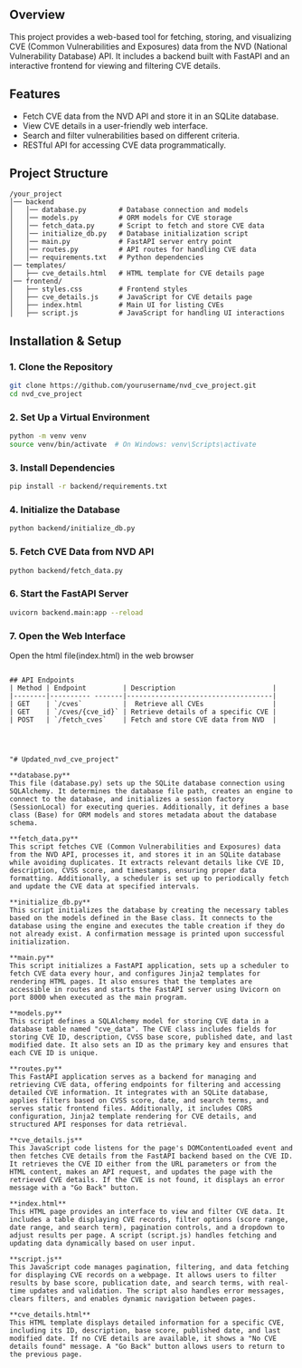 ## Overview
This project provides a web-based tool for fetching, storing, and visualizing CVE (Common Vulnerabilities and Exposures) data from the NVD (National Vulnerability Database) API. It includes a backend built with FastAPI and an interactive frontend for viewing and filtering CVE details.

## Features
- Fetch CVE data from the NVD API and store it in an SQLite database.
- View CVE details in a user-friendly web interface.
- Search and filter vulnerabilities based on different criteria.
- RESTful API for accessing CVE data programmatically.

## Project Structure
```
/your_project
│── backend
│   │── database.py        # Database connection and models
│   │── models.py          # ORM models for CVE storage
│   │── fetch_data.py      # Script to fetch and store CVE data
│   │── initialize_db.py   # Database initialization script
│   │── main.py            # FastAPI server entry point
│   │── routes.py          # API routes for handling CVE data
│   │── requirements.txt   # Python dependencies
│── templates/
│   ├── cve_details.html   # HTML template for CVE details page
│── frontend/     
│   ├── styles.css         # Frontend styles
│   ├── cve_details.js     # JavaScript for CVE details page
│   ├── index.html         # Main UI for listing CVEs
│   ├── script.js          # JavaScript for handling UI interactions
```

## Installation & Setup
### **1. Clone the Repository**
```sh
git clone https://github.com/yourusername/nvd_cve_project.git
cd nvd_cve_project
```

### **2. Set Up a Virtual Environment**
```sh
python -m venv venv
source venv/bin/activate  # On Windows: venv\Scripts\activate
```

### **3. Install Dependencies**
```sh
pip install -r backend/requirements.txt
```

### **4. Initialize the Database**
```sh
python backend/initialize_db.py
```

### **5. Fetch CVE Data from NVD API**
```sh
python backend/fetch_data.py
```

### **6. Start the FastAPI Server**
```sh
uvicorn backend.main:app --reload
```

### **7. Open the Web Interface**
Open the html file(index.html) in the web browser 
```

## API Endpoints
| Method | Endpoint         | Description                        |
|--------|---------- -------|------------------------------------|
| GET    | `/cves`          |  Retrieve all CVEs                 |
| GET    | `/cves/{cve_id}` | Retrieve details of a specific CVE |
| POST   | `/fetch_cves`    | Fetch and store CVE data from NVD  |




"# Updated_nvd_cve_project" 

**database.py**
This file (database.py) sets up the SQLite database connection using SQLAlchemy. It determines the database file path, creates an engine to connect to the database, and initializes a session factory (SessionLocal) for executing queries. Additionally, it defines a base class (Base) for ORM models and stores metadata about the database schema.

**fetch_data.py**
This script fetches CVE (Common Vulnerabilities and Exposures) data from the NVD API, processes it, and stores it in an SQLite database while avoiding duplicates. It extracts relevant details like CVE ID, description, CVSS score, and timestamps, ensuring proper data formatting. Additionally, a scheduler is set up to periodically fetch and update the CVE data at specified intervals.

**initialize_db.py**
This script initializes the database by creating the necessary tables based on the models defined in the Base class. It connects to the database using the engine and executes the table creation if they do not already exist. A confirmation message is printed upon successful initialization.

**main.py**
This script initializes a FastAPI application, sets up a scheduler to fetch CVE data every hour, and configures Jinja2 templates for rendering HTML pages. It also ensures that the templates are accessible in routes and starts the FastAPI server using Uvicorn on port 8000 when executed as the main program.

**models.py**
This script defines a SQLAlchemy model for storing CVE data in a database table named "cve_data". The CVE class includes fields for storing CVE ID, description, CVSS base score, published date, and last modified date. It also sets an ID as the primary key and ensures that each CVE ID is unique.

**routes.py**
This FastAPI application serves as a backend for managing and retrieving CVE data, offering endpoints for filtering and accessing detailed CVE information. It integrates with an SQLite database, applies filters based on CVSS score, date, and search terms, and serves static frontend files. Additionally, it includes CORS configuration, Jinja2 template rendering for CVE details, and structured API responses for data retrieval.

**cve_details.js**
This JavaScript code listens for the page's DOMContentLoaded event and then fetches CVE details from the FastAPI backend based on the CVE ID. It retrieves the CVE ID either from the URL parameters or from the HTML content, makes an API request, and updates the page with the retrieved CVE details. If the CVE is not found, it displays an error message with a "Go Back" button.

**index.html**
This HTML page provides an interface to view and filter CVE data. It includes a table displaying CVE records, filter options (score range, date range, and search term), pagination controls, and a dropdown to adjust results per page. A script (script.js) handles fetching and updating data dynamically based on user input.

**script.js**
This JavaScript code manages pagination, filtering, and data fetching for displaying CVE records on a webpage. It allows users to filter results by base score, publication date, and search terms, with real-time updates and validation. The script also handles error messages, clears filters, and enables dynamic navigation between pages.

**cve_details.html**
This HTML template displays detailed information for a specific CVE, including its ID, description, base score, published date, and last modified date. If no CVE details are available, it shows a "No CVE details found" message. A "Go Back" button allows users to return to the previous page.

